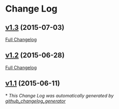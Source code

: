 # Change Log

## [v1.3](https://github.com/Acidhub/nullidentdmod/tree/v1.3) (2015-07-03)

[Full Changelog](https://github.com/Acidhub/nullidentdmod/compare/v1.2...v1.3)

## [v1.2](https://github.com/Acidhub/nullidentdmod/tree/v1.2) (2015-06-28)

[Full Changelog](https://github.com/Acidhub/nullidentdmod/compare/v1.1...v1.2)

## [v1.1](https://github.com/Acidhub/nullidentdmod/tree/v1.1) (2015-06-11)



\* *This Change Log was automatically generated by [github_changelog_generator](https://github.com/skywinder/Github-Changelog-Generator)*